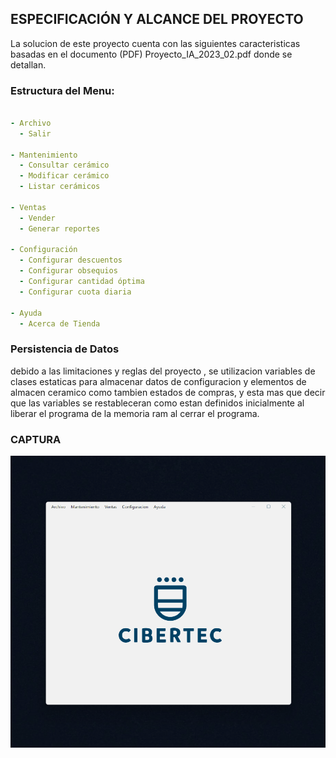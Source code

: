 
<!--
# Proyecto Final Java T1BO

proyecto final de algoritma donde se emplearon conceptos como estructura secuencial, estructura de controls, declaracion de variables, definicion de metodos y su implementacion , asi como otros conceptos como modulos o paquetes para la agrupacion y importacion de codigos en distintos ficheros.
Se utilizo el lenguaje de programacion de java ya que cuenta con la caracteristicas para implementar dichos  conceptos anteriormente mencionados, y tambien es un requerimiento demandado por la guia del docente de la institucion (CIBERTEC) a la cual se presentara el proyecto para su respectiva evaluacion y calificacion  respectiva.


### OBJETIVOS ALCANZADOS

Los objetivos y conocimiento adquiridos por parte de los participantes al culminar con este proyecto son las siguientes:

1. :white_check_mark: crear una solución algorítmica para el problema propuesto usando las 
estructuras algorítmicas apropiadas.
2. :white_check_mark: Implementar una solución algorítmica usando el lenguaje Java.
3. :white_check_mark: Utilizacion de los conceptos adquiridos en las clases virtuales y implementados en el codigo java.
4. :white_check_mark: Refactorizacion de codigo para su mejora, empleando las buenas practicas de codificacion.
5. :white_check_mark: Utilizacion de librerias como flatlaf-3.1.1.jar para implementar mejoras en el programa.
6. :white_check_mark: Utilizacion de Git como sistema de versionamiento de nuestro proyecto.
7. :white_check_mark: Comprendiendo las limitaciones del proyecto dado por las reglas del requerimiento del documento Proyecto_IA_2023_02.pdf

-->

## ESPECIFICACIÓN Y ALCANCE DEL PROYECTO

La solucion de este proyecto cuenta con las siguientes caracteristicas basadas en el documento (PDF) Proyecto_IA_2023_02.pdf donde se detallan.

### Estructura del Menu: 


```yaml

- Archivo
  - Salir

- Mantenimiento
  - Consultar cerámico
  - Modificar cerámico
  - Listar cerámicos

- Ventas
  - Vender
  - Generar reportes

- Configuración
  - Configurar descuentos
  - Configurar obsequios
  - Configurar cantidad óptima
  - Configurar cuota diaria

- Ayuda
  - Acerca de Tienda

```


### Persistencia de Datos

debido a las limitaciones y reglas del proyecto , se utilizacion variables de clases estaticas para almacenar datos de configuracion y elementos de almacen ceramico como tambien estados de compras, y esta mas que decir que las variables se restableceran como estan definidos inicialmente al liberar el programa de la memoria ram al cerrar el programa.


### CAPTURA

![image](./resources/program_java.gif)

